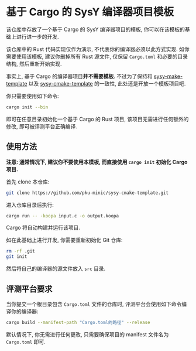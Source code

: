 # 基于 Cargo 的 SysY 编译器项目模板

该仓库中存放了一个基于 Cargo 的 SysY 编译器项目的模板, 你可以在该模板的基础上进行进一步的开发.

该仓库中的 Rust 代码实现仅作为演示, 不代表你的编译器必须以此方式实现. 如你需要使用该模板, 建议你删掉所有 Rust 源文件, 仅保留 `Cargo.toml` 和必要的目录结构, 然后重新开始实现.

事实上, 基于 Cargo 的编译器项目**并不需要模板**. 不过为了保持和 [sysy-make-template](https://github.com/pku-minic/sysy-make-template) 以及 [sysy-cmake-template](https://github.com/pku-minic/sysy-cmake-template) 的一致性, 此处还是开放一个模板项目吧.

你只需要使用如下命令:

```sh
cargo init --bin
```

即可在任意目录初始化一个基于 Cargo 的 Rust 项目, 该项目无需进行任何额外的修改, 即可被评测平台正确编译.

## 使用方法

**注意: 通常情况下, 建议你不要使用本模板, 而直接使用 `cargo init` 初始化 Cargo 项目.**

首先 clone 本仓库:

```sh
git clone https://github.com/pku-minic/sysy-cmake-template.git
```

进入仓库目录后执行:

```sh
cargo run -- -koopa input.c -o output.koopa
```

Cargo 将自动构建并运行该项目.

如在此基础上进行开发, 你需要重新初始化 Git 仓库:

```sh
rm -rf .git
git init
```

然后将自己的编译器的源文件放入 `src` 目录.

## 评测平台要求

当你提交一个根目录包含 `Cargo.toml` 文件的仓库时, 评测平台会使用如下命令编译你的编译器:

```sh
cargo build --manifest-path "Cargo.toml的路径" --release
```

默认情况下, 你无需进行任何更改, 只需要确保项目的 manifest 文件名为 `Cargo.toml` 即可.
